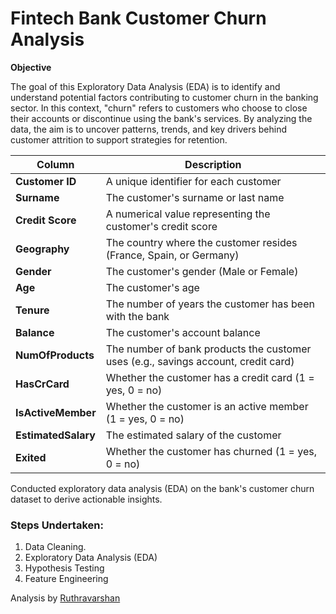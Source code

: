 # Fintech Bank Customer Churn Analysis

**Objective**

The goal of this Exploratory Data Analysis (EDA) is to identify and understand potential factors contributing to customer churn in the banking sector. In this context, "churn" refers to customers who choose to close their accounts or discontinue using the bank's services. By analyzing the data, the aim is to uncover patterns, trends, and key drivers behind customer attrition to support strategies for retention.  

| Column             | Description                                                                                  |
|--------------------|----------------------------------------------------------------------------------------------|
| **Customer ID**    | A unique identifier for each customer                                                       |
| **Surname**        | The customer's surname or last name                                                         |
| **Credit Score**   | A numerical value representing the customer's credit score                                   |
| **Geography**      | The country where the customer resides (France, Spain, or Germany)                          |
| **Gender**         | The customer's gender (Male or Female)                                                      |
| **Age**            | The customer's age                                                                          |
| **Tenure**         | The number of years the customer has been with the bank                                     |
| **Balance**        | The customer's account balance                                                              |
| **NumOfProducts**  | The number of bank products the customer uses (e.g., savings account, credit card)          |
| **HasCrCard**      | Whether the customer has a credit card (1 = yes, 0 = no)                                    |
| **IsActiveMember** | Whether the customer is an active member (1 = yes, 0 = no)                                  |
| **EstimatedSalary**| The estimated salary of the customer                                                        |
| **Exited**         | Whether the customer has churned (1 = yes, 0 = no)                                          |

Conducted exploratory data analysis (EDA) on the bank's customer churn dataset to derive actionable insights.  

### Steps Undertaken:
1. Data Cleaning. 
2. Exploratory Data Analysis (EDA)
3. Hypothesis Testing
4. Feature Engineering

Analysis by [Ruthravarshan](https://www.linkedin.com/in/ruthravarshan/)